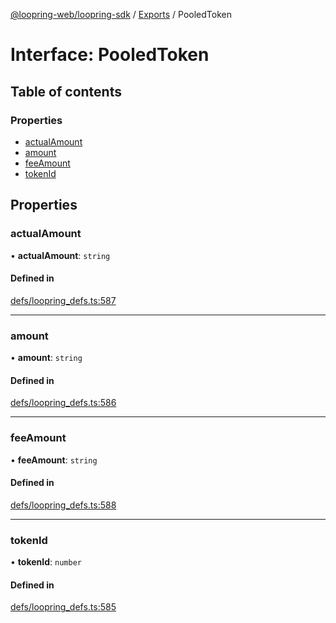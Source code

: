 [@loopring-web/loopring-sdk](../README.md) / [Exports](../modules.md) / PooledToken

# Interface: PooledToken

## Table of contents

### Properties

- [actualAmount](PooledToken.md#actualamount)
- [amount](PooledToken.md#amount)
- [feeAmount](PooledToken.md#feeamount)
- [tokenId](PooledToken.md#tokenid)

## Properties

### actualAmount

• **actualAmount**: `string`

#### Defined in

[defs/loopring_defs.ts:587](https://github.com/Loopring/loopring_sdk/blob/1b21a8d/src/defs/loopring_defs.ts#L587)

___

### amount

• **amount**: `string`

#### Defined in

[defs/loopring_defs.ts:586](https://github.com/Loopring/loopring_sdk/blob/1b21a8d/src/defs/loopring_defs.ts#L586)

___

### feeAmount

• **feeAmount**: `string`

#### Defined in

[defs/loopring_defs.ts:588](https://github.com/Loopring/loopring_sdk/blob/1b21a8d/src/defs/loopring_defs.ts#L588)

___

### tokenId

• **tokenId**: `number`

#### Defined in

[defs/loopring_defs.ts:585](https://github.com/Loopring/loopring_sdk/blob/1b21a8d/src/defs/loopring_defs.ts#L585)
